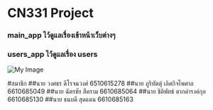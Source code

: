 # CN331 Project

### main_app ไว้ดูแลเรื่องเข้าหน้าเว็บต่างๆ

### users_app ไว้ดูแลเรื่อง users

![My Image](![G&G](https://github.com/user-attachments/assets/ba42d690-8d31-4abd-a4dc-69ed5e6d7c41))

#สมาชิก
##นาย วงศธร   ดีโรจนวงศ์       6510615278
##นาย ภูริทัตตุ์  เลิศกิจไพศาล  6610685049
##นาย ฉัตรชัย  สีคราม             6610685064
##นาย ชิติพัทธ์ ตากดำรงค์กุล  6610685130
##นาย ธนบดี    สุดแดน            6610685163
